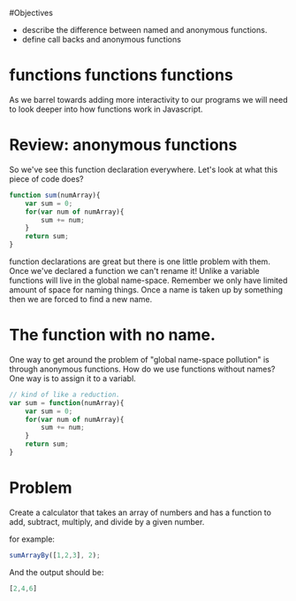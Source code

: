 #Objectives

- describe the difference between named and anonymous functions.
- define call backs and anonymous functions


# functions functions functions

As we barrel towards adding more interactivity to our programs we will need to look deeper into how functions work in Javascript.

# Review: anonymous functions

So we've see this function declaration everywhere. Let's look at what this piece of code does?

```js
function sum(numArray){
	var sum = 0;
	for(var num of numArray){
		sum += num;
	}
	return sum;
}
```

function declarations are great but there is one little problem with them. Once we've declared a function we can't rename it! Unlike a variable functions will live in the global name-space. Remember we only have limited amount of space for naming things. Once a name is taken up by something then we are forced to find a new name.

# The function with no name.

One way to get around the problem of "global name-space pollution" is through anonymous functions. How do we use functions without names?  One way is to assign it to a variabl.

```js
// kind of like a reduction.
var sum = function(numArray){
	var sum = 0;
	for(var num of numArray){
		sum += num;
	}
	return sum;
}
```

# Problem

Create a calculator that takes an array of numbers and has a function to add, subtract, multiply, and divide by a given number.

for example:

```js
sumArrayBy([1,2,3], 2);
```

And the output should be:

```js
[2,4,6]
```
